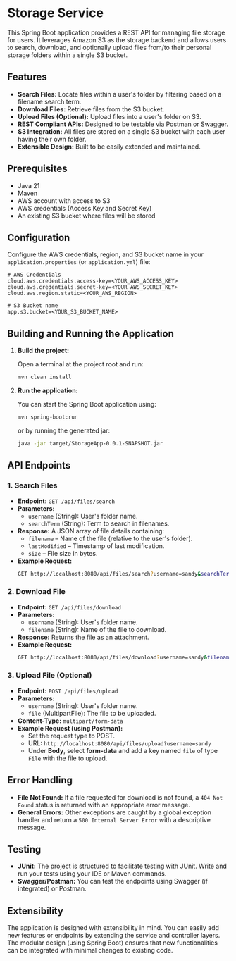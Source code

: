 # Storage Service

This Spring Boot application provides a REST API for managing file storage for users. It leverages Amazon S3 as the storage backend and allows users to search, download, and optionally upload files from/to their personal storage folders within a single S3 bucket.

## Features

- **Search Files:** Locate files within a user's folder by filtering based on a filename search term.
- **Download Files:** Retrieve files from the S3 bucket.
- **Upload Files (Optional):** Upload files into a user's folder on S3.
- **REST Compliant APIs:** Designed to be testable via Postman or Swagger.
- **S3 Integration:** All files are stored on a single S3 bucket with each user having their own folder.
- **Extensible Design:** Built to be easily extended and maintained.

## Prerequisites

- Java 21
- Maven 
- AWS account with access to S3
- AWS credentials (Access Key and Secret Key)
- An existing S3 bucket where files will be stored

## Configuration

Configure the AWS credentials, region, and S3 bucket name in your `application.properties` (or `application.yml`) file:

```properties
# AWS Credentials
cloud.aws.credentials.access-key=<YOUR_AWS_ACCESS_KEY>
cloud.aws.credentials.secret-key=<YOUR_AWS_SECRET_KEY>
cloud.aws.region.static=<YOUR_AWS_REGION>

# S3 Bucket name
app.s3.bucket=<YOUR_S3_BUCKET_NAME>
```

## Building and Running the Application

1. **Build the project:**

   Open a terminal at the project root and run:
   ```bash
   mvn clean install
   ```

2. **Run the application:**

   You can start the Spring Boot application using:
   ```bash
   mvn spring-boot:run
   ```
   or by running the generated jar:
   ```bash
   java -jar target/StorageApp-0.0.1-SNAPSHOT.jar
   ```

## API Endpoints

### 1. Search Files

- **Endpoint:** `GET /api/files/search`
- **Parameters:**
    - `username` (String): User's folder name.
    - `searchTerm` (String): Term to search in filenames.
- **Response:** A JSON array of file details containing:
    - `filename` – Name of the file (relative to the user's folder).
    - `lastModified` – Timestamp of last modification.
    - `size` – File size in bytes.
- **Example Request:**
  ```bash
  GET http://localhost:8080/api/files/search?username=sandy&searchTerm=logistics
  ```

### 2. Download File

- **Endpoint:** `GET /api/files/download`
- **Parameters:**
    - `username` (String): User's folder name.
    - `filename` (String): Name of the file to download.
- **Response:** Returns the file as an attachment.
- **Example Request:**
  ```bash
  GET http://localhost:8080/api/files/download?username=sandy&filename=example.txt
  ```

### 3. Upload File (Optional)

- **Endpoint:** `POST /api/files/upload`
- **Parameters:**
    - `username` (String): User's folder name.
    - `file` (MultipartFile): The file to be uploaded.
- **Content-Type:** `multipart/form-data`
- **Example Request (using Postman):**
    - Set the request type to POST.
    - URL: `http://localhost:8080/api/files/upload?username=sandy`
    - Under **Body**, select **form-data** and add a key named `file` of type `File` with the file to upload.

## Error Handling

- **File Not Found:** If a file requested for download is not found, a `404 Not Found` status is returned with an appropriate error message.
- **General Errors:** Other exceptions are caught by a global exception handler and return a `500 Internal Server Error` with a descriptive message.

## Testing

- **JUnit:** The project is structured to facilitate testing with JUnit. Write and run your tests using your IDE or Maven commands.
- **Swagger/Postman:** You can test the endpoints using Swagger (if integrated) or Postman.

## Extensibility

The application is designed with extensibility in mind. You can easily add new features or endpoints by extending the service and controller layers. The modular design (using Spring Boot) ensures that new functionalities can be integrated with minimal changes to existing code.
